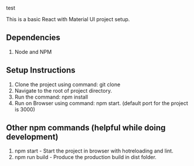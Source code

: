 test

This is a basic React with Material UI project setup.

## Dependencies

1. Node and NPM

## Setup Instructions

1. Clone the project using command: git clone
2. Navigate to the root of project directory.
3. Run the command: npm install
4. Run on Browser using command: npm start. (default port for the project is 3000)

## Other npm commands (helpful while doing development)

1. npm start - Start the project in browser with hotreloading and lint.
2. npm run build - Produce the production build in dist folder.

